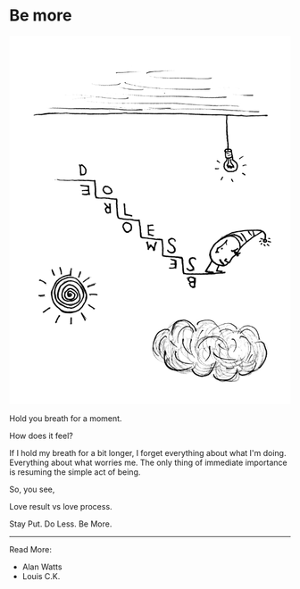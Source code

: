 # Be more

![Be More](images/be_more.jpg)

Hold you breath for a moment.

How does it feel?

If I hold my breath for a bit longer, I forget everything about what I'm doing. Everything about what worries me. The only thing of immediate importance is resuming the simple act of being.

So, you see, 

Love result vs love process.

Stay Put. Do Less. Be More.

* * *
Read More:
* Alan Watts
* Louis C.K.
